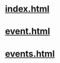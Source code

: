 # [index.html](https://aldiyar-b.github.io/Tusur_project/dist/)
# [event.html](https://aldiyar-b.github.io/Tusur_project/dist/event.html)
# [events.html](https://aldiyar-b.github.io/Tusur_project/dist/events.html)